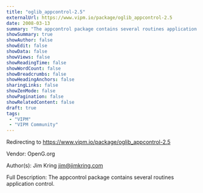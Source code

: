 ```yaml
---
title: "oglib_appcontrol-2.5"
externalUrl: https://www.vipm.io/package/oglib_appcontrol-2.5
date: 2008-03-13
summary: "The appcontrol package contains several routines application control."
showSummary: true
showAuthor: false
showEdit: false
showData: false
showViews: false
showReadingTime: false
showWordCount: false
showBreadcrumbs: false
showHeadingAnchors: false
sharingLinks: false
showZenMode: false
showPagination: false
showRelatedContent: false
draft: true
tags:
 - "VIPM"
 - "VIPM Community"
---
```


Redirecting to https://www.vipm.io/package/oglib_appcontrol-2.5

Vendor: OpenG.org

Author(s): Jim Kring <jim@jimkring.com>
 
Full Description:
The appcontrol package contains several routines application control.